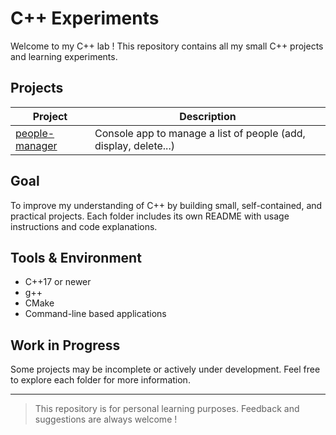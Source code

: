 # C++ Experiments

Welcome to my C++ lab !
This repository contains all my small C++ projects and learning experiments.

## Projects

| Project | Description |
|--------|-------------|
| [people-manager](./projects/people-manager/README.md) | Console app to manage a list of people (add, display, delete...) |


## Goal

To improve my understanding of C++ by building small, self-contained, and practical projects.
Each folder includes its own README with usage instructions and code explanations.

## Tools & Environment

- C++17 or newer
- g++
- CMake
- Command-line based applications

## Work in Progress

Some projects may be incomplete or actively under development.
Feel free to explore each folder for more information.

---

> This repository is for personal learning purposes. Feedback and suggestions are always welcome !
